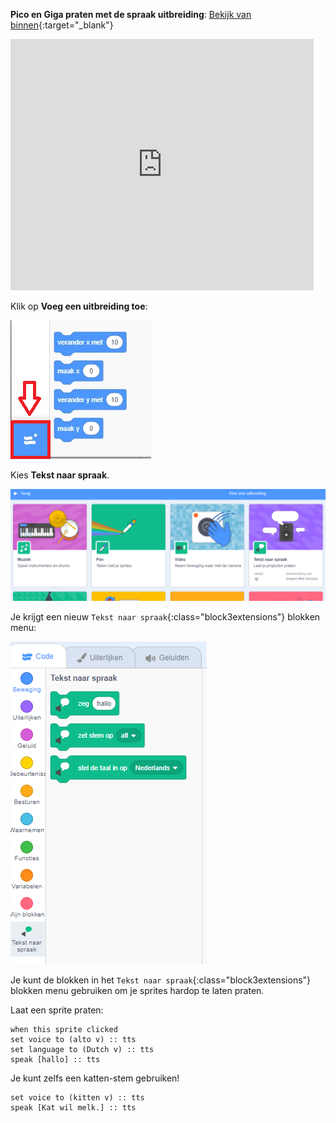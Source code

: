 **Pico en Giga praten met de spraak uitbreiding**: [Bekijk van binnen](https://scratch.mit.edu/projects/528317597/editor){:target="_blank"}

<div class="scratch-preview">
  <iframe allowtransparency="true" width="485" height="402" src="https://scratch.mit.edu/projects/embed/528317597/?autostart=false" frameborder="0"></iframe>
</div>

Klik op **Voeg een uitbreiding toe**:

![De knop 'Voeg een uitbreiding toe'.](images/add-extension.png)

Kies **Tekst naar spraak**.

![De uitbreiding 'Tekst naar spraak' is gemarkeerd.](images/text-to-speech.png)

Je krijgt een nieuw `Tekst naar spraak`{:class="block3extensions"} blokken menu:

![Het 'Tekst naar spraak' blokken menu.](images/text-to-speech-blocks.png)

Je kunt de blokken in het `Tekst naar spraak`{:class="block3extensions"} blokken menu gebruiken om je sprites hardop te laten praten.

Laat een sprite praten:

```blocks3
when this sprite clicked
set voice to (alto v) :: tts
set language to (Dutch v) :: tts
speak [hallo] :: tts
```

Je kunt zelfs een katten-stem gebruiken!

```blocks3
set voice to (kitten v) :: tts
speak [Kat wil melk.] :: tts
```
